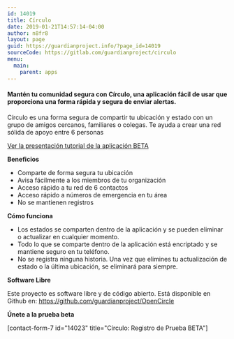 ```yaml
---
id: 14019
title: Círculo
date: 2019-01-21T14:57:14-04:00
author: n8fr8
layout: page
guid: https://guardianproject.info/?page_id=14019
sourceCode: https://gitlab.com/guardianproject/circulo
menu:
  main:
    parent: apps
---
```


#### **Mantén tu comunidad segura con Círculo, una aplicación fácil de usar que proporciona una forma rápida y segura de enviar alertas.**  

Círculo es una forma segura de compartir tu ubicación y estado con un grupo de amigos cercanos, familiares o colegas. Te ayuda a crear una red sólida de apoyo entre 6 personas

[Ver la presentación tutorial de la aplicación BETA](https://docs.google.com/presentation/d/1PjBQ2Zub7aFSaef98HETSy5xFzfP21kik_zyi3wB8Hw/edit)

**Beneficios**

  * Comparte de forma segura tu ubicación
  * Avisa fácilmente a los miembros de tu organización
  * Acceso rápido a tu red de 6 contactos
  * Acceso rápido a números de emergencia en tu área
  * No se mantienen registros

**Cómo funciona**

  * Los estados se comparten dentro de la aplicación y se pueden eliminar o actualizar en cualquier momento.
  * Todo lo que se comparte dentro de la aplicación está encriptado y se mantiene seguro en tu teléfono.
  * No se registra ninguna historia. Una vez que elimines tu actualización de estado o la última ubicación, se eliminará para siempre.

**Software Libre**

Este proyecto es software libre y de código abierto. Está disponible en Github en: https://github.com/guardianproject/OpenCircle

**Únete a la prueba beta**

[contact-form-7 id="14023" title="Círculo: Registro de Prueba BETA"]
